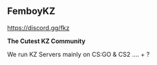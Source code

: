 ## FemboyKZ

https://discord.gg/fkz



**The Cutest KZ Community**

We run KZ Servers mainly on CS:GO & CS2
....
+
?

